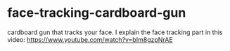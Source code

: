 # face-tracking-cardboard-gun
cardboard gun that tracks your face. I explain the face tracking part in this video: https://www.youtube.com/watch?v=bIm8gzpNrAE

